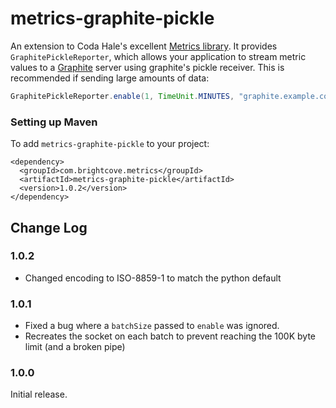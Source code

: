 metrics-graphite-pickle
=======

An extension to Coda Hale's excellent [Metrics library](http://metrics.codahale.com/). It 
provides `GraphitePickleReporter`, which allows your application to stream metric values 
to a [Graphite](http://graphite.wikidot.com/) server using graphite's pickle receiver. 
This is recommended if sending large amounts of data:

``` java
GraphitePickleReporter.enable(1, TimeUnit.MINUTES, "graphite.example.com", 2004);
```

### Setting up Maven

To add `metrics-graphite-pickle` to your project:

```
<dependency>
  <groupId>com.brightcove.metrics</groupId>
  <artifactId>metrics-graphite-pickle</artifactId>
  <version>1.0.2</version>
</dependency>
```

Change Log
----------

### 1.0.2
* Changed encoding to ISO-8859-1 to match the python default

### 1.0.1
* Fixed a bug where a `batchSize` passed to `enable` was ignored.
* Recreates the socket on each batch to prevent reaching the 100K byte limit (and a broken pipe) 

### 1.0.0
Initial release.
